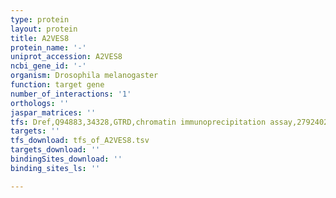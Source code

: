 ```yaml
---
type: protein
layout: protein
title: A2VES8
protein_name: '-'
uniprot_accession: A2VES8
ncbi_gene_id: '-'
organism: Drosophila melanogaster
function: target gene
number_of_interactions: '1'
orthologs: ''
jaspar_matrices: ''
tfs: Dref,Q94883,34328,GTRD,chromatin immunoprecipitation assay,27924024%5Buid%5D,No
targets: ''
tfs_download: tfs_of_A2VES8.tsv
targets_download: ''
bindingSites_download: ''
binding_sites_ls: ''

---
```

